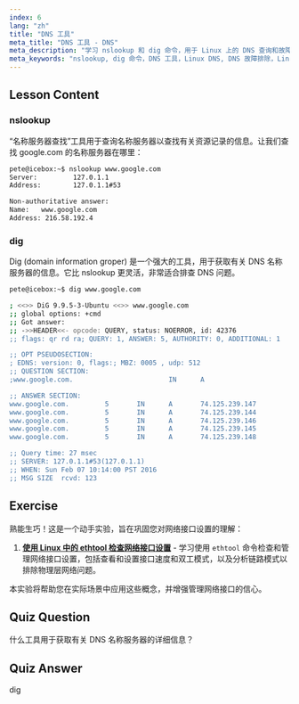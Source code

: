 ```yaml
---
index: 6
lang: "zh"
title: "DNS 工具"
meta_title: "DNS 工具 - DNS"
meta_description: "学习 nslookup 和 dig 命令，用于 Linux 上的 DNS 查询和故障排除。通过我们为初学者提供的指南，了解如何使用这些基本的 DNS 工具。"
meta_keywords: "nslookup, dig 命令，DNS 工具，Linux DNS, DNS 故障排除，Linux 教程，Linux 初学者"
---
```


## Lesson Content

### nslookup

“名称服务器查找”工具用于查询名称服务器以查找有关资源记录的信息。让我们查找 google.com 的名称服务器在哪里：

```bash
pete@icebox:~$ nslookup www.google.com
Server:         127.0.1.1
Address:        127.0.1.1#53

Non-authoritative answer:
Name:   www.google.com
Address: 216.58.192.4
```

### dig

Dig (domain information groper) 是一个强大的工具，用于获取有关 DNS 名称服务器的信息。它比 nslookup 更灵活，非常适合排查 DNS 问题。

```bash
pete@icebox:~$ dig www.google.com

; <<>> DiG 9.9.5-3-Ubuntu <<>> www.google.com
;; global options: +cmd
;; Got answer:
;; ->>HEADER<<- opcode: QUERY, status: NOERROR, id: 42376
;; flags: qr rd ra; QUERY: 1, ANSWER: 5, AUTHORITY: 0, ADDITIONAL: 1

;; OPT PSEUDOSECTION:
; EDNS: version: 0, flags:; MBZ: 0005 , udp: 512
;; QUESTION SECTION:
;www.google.com.                        IN      A

;; ANSWER SECTION:
www.google.com.         5       IN      A       74.125.239.147
www.google.com.         5       IN      A       74.125.239.144
www.google.com.         5       IN      A       74.125.239.146
www.google.com.         5       IN      A       74.125.239.145
www.google.com.         5       IN      A       74.125.239.148

;; Query time: 27 msec
;; SERVER: 127.0.1.1#53(127.0.1.1)
;; WHEN: Sun Feb 07 10:14:00 PST 2016
;; MSG SIZE  rcvd: 123
```

## Exercise

熟能生巧！这是一个动手实验，旨在巩固您对网络接口设置的理解：

1. **[使用 Linux 中的 ethtool 检查网络接口设置](https://labex.io/zh/labs/linux-examine-network-interface-settings-with-ethtool-in-linux-592759)** - 学习使用 `ethtool` 命令检查和管理网络接口设置，包括查看和设置接口速度和双工模式，以及分析链路模式以排除物理层网络问题。

本实验将帮助您在实际场景中应用这些概念，并增强管理网络接口的信心。

## Quiz Question

什么工具用于获取有关 DNS 名称服务器的详细信息？

## Quiz Answer

dig
